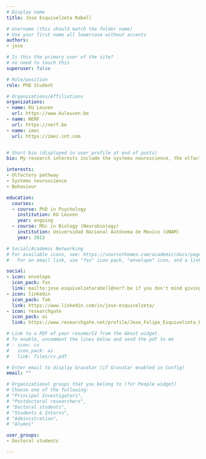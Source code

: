 ```yaml
---
# Display name
title: Jose Esquivelzeta Rabell

# Username (this should match the folder name)
# Use your first name all lowercase without accents
authors:
- jose

# Is this the primary user of the site?
# no need to touch this
superuser: false

# Role/position
role: PhD Student

# Organizations/Affiliations
organizations:
- name: KU Leuven
  url: https://www.kuleuven.be
- name: NERF
  url: https://nerf.be
- name: imec
  url: https://imec-int.com


# Short bio (displayed in user profile at end of posts)
bio: My research interests include the systems neuroscience, the olfactory pathway and general behaviour.

interests:
- Olfactory pathway
- Systems neuroscience
- Behaviour

education:
  courses:
  - course: PhD in Psychology
    institution: KU Leuven
    year: ongoing
  - course: MSc in Biology (Neurobiology)
    institution: Universidad Nacional Autónoma de Mexico (UNAM)
    year: 2013

# Social/Academic Networking
# For available icons, see: https://sourcethemes.com/academic/docs/page-builder/#icons
#   For an email link, use "fas" icon pack, "envelope" icon, and a link in the

social:
- icon: envelope
  icon_pack: fas
  link: mailto:jose.esquivelzetarabell@nerf.be if you don't mind giving out your email
- icon: linkedin
  icon_pack: fab
  link: https://www.linkedin.com/in/jose-esquivelzeta/
- icon: researchgate
  icon_pack: ai
  link: https://www.researchgate.net/profile/Jose_Felipe_Esquivelzeta_Rabell

# Link to a PDF of your resume/CV from the About widget.
# To enable, uncomment the lines below and send the pdf to me
# - icon: cv
#   icon_pack: ai
#   link: files/cv.pdf

# Enter email to display Gravatar (if Gravatar enabled in Config)
email: ""

# Organizational groups that you belong to (for People widget)
# Choose one of the following:
# "Principal Investigators",
# "Postdoctoral researchers",
# "Doctoral students",
# "Students & Interns",
# "Administration",
# "Alumni"

user_groups:
- Doctoral students

---
```


